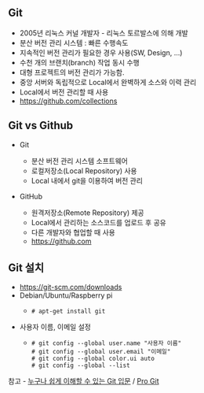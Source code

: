 ## Git
 * 2005년 리눅스 커널 개발자 - 리눅스 토르발스에 의해 개발
 * 분산 버전 관리 시스템 : 빠른 수행속도
 * 지속적인 버전 관리가 필요한 경우 사용(SW, Design, ...)
 * 수천 개의 브랜치(branch) 작업 동시 수행
 * 대형 프로젝트의 버전 관리가 가능함.
 * 중앙 서버와 독립적으로 Local에서 완벽하게 소스와 이력 관리
 * Local에서 버전 관리할 때 사용
 * https://github.com/collections

## Git vs Github
 * Git
   * 분산 버전 관리 시스템 소프트웨어
   * 로컬저장소(Local Repository) 사용
   * Local 내에서 git을 이용하여 버전 관리
  
  * GitHub
    * 원격저장소(Remote Repository) 제공
    * Local에서 관리하는 소스코드를 업로드 후 공유
    * 다른 개발자와 협업할 때 사용
    * https://github.com
    
## Git 설치
 * https://git-scm.com/downloads
 * Debian/Ubuntu/Raspberry pi
   * ```linux
     # apt-get install git
     ```
 * 사용자 이름, 이메일 설정
   * ```linux
     # git config --global user.name "사용자 이름"
     # git config --global user.email "이메일"
     # git config --global color.ui auto
     # git config --global --list
     ```

참고 - [누구나 쉽게 이해할 수 있는 Git 입문](https://backlog.com/git-tutorial/kr/) / [Pro Git](http://git-scm.com/book/ko/v2)
